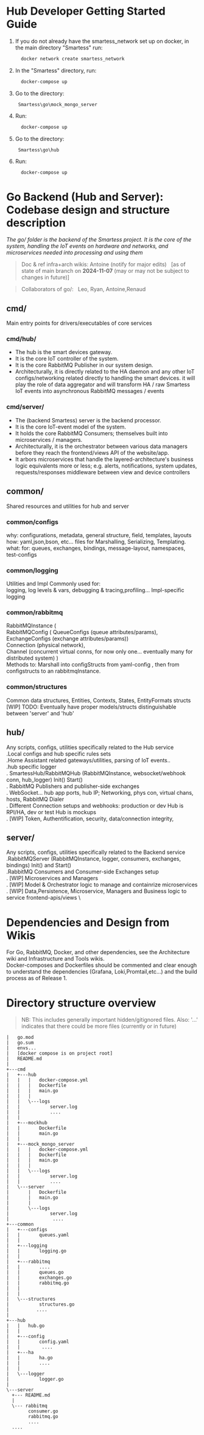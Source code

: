 # Hub Developer Getting Started Guide

1. If you do not already have the smartess_network set up on docker, in the main directory "Smartess" run:

    ```bash
      docker network create smartess_network
    ```
   
2. In the "Smartess" directory, run:

    ```bash
      docker-compose up
    ```

3. Go to the directory:

    ``` Smartess\go\mock_mongo_server```

4. Run:

    ```bash
      docker-compose up
    ```

5. Go to the directory:

    ``` Smartess\go\hub```

6. Run:

    ```bash
      docker-compose up
    ```

# Go Backend (Hub and Server): Codebase design and structure description

_The go/ folder is the backend of the Smartess project. It is the core of the system, handling the IoT events on hardware and networks, and microservices needed into processing and using them_

> Doc & ref infra+arch wikis: Antoine (notify for major edits) &nbsp; [as of state of main branch on **2024-11-07** (may or may not be subject to changes in future)]
 
> Collaborators of go/: &nbsp; Leo, Ryan, Antoine,Renaud 

## cmd/ 
Main entry points for drivers/executables of core services

### cmd/hub/
- The hub is the smart devices gateway.
- It is the core IoT controller of the system.
- It is the core RabbitMQ Publisher in our system design.
- Architecturally, it is directly related to the HA daemon and any other IoT configs/networking related directly to handling the smart devices. 
it will play the role of data aggregator and will transform HA / raw Smartess IoT events into asynchronous RabbitMQ messages / events
 
### cmd/server/
- The (backend Smartess) server is the backend processor.
- It is the core IoT-event model of the system.
- It holds the core RabbitMQ Consumers; themselves built into microservices / managers.
- Architecturally, it is the orchestrator between various data managers before they reach the frontend/views API of the website/app.
- It arbors microservices that handle the layered-architecture's business logic equivalents more or less; e.g. alerts, notifications, system updates, requests/responses middleware between view and device controllers

## common/
Shared resources and utilities for hub and server
### common/configs
why: configurations, metadata, general structure, field, templates, layouts \
how: yaml,json,bson, etc... files for Marshalling, Serializing, Templating. \
what: for: queues, exchanges, bindings, message-layout, namespaces, test-configs
### common/logging
Utilities and Impl Commonly used for: \
logging, log levels & vars, debugging & tracing,profiling... Impl-specific logging 

### common/rabbitmq
RabbitMQInstance ( \
       RabbitMQConfig ( QueueConfigs (queue attributes/params), ExchangeConfigs (exchange attributes/params)) \
       Connection (physical network),  \
       Channel (concurrent virtual conns, for now only one... eventually many for distributed system) ) \
Methods to: Marshall into configStructs from yaml-config , then from configstructs to an rabbitmqInstance.
    
### common/structures
Common data structures, Entities, Contexts, States, EntityFormats structs \
[WIP] TODO: Eventually have proper models/structs distinguishable between 'server' and 'hub'

## hub/
Any scripts, configs, utilities specifically related to the Hub service \
   .Local configs and hub specific rules sets \
   .Home Assistant related gateways/utilities, parsing of IoT events.. \
   .hub specific logger \
   . SmartessHub/RabbitMQHub (RabbitMQInstance, websocket/webhook conn, hub_logger) Init() Start() \
   . RabbitMQ Publishers and publisher-side exchanges \
   . WebSocket... hub app ports, hub IP; Networking, phys con, virtual chans, hosts, RabbitMQ Dialer \
   . Different Connection setups and webhooks: production or dev Hub is RPI/HA, dev or test Hub is mockups \
   . [WIP] Token, Authentification, security, data/connection integrity, 
## server/
Any scripts, configs, utilities specifically related to the Backend service \
  .RabbitMQServer (RabbitMQInstance, logger, consumers, exchanges, bindings) Init() and Start() \
  .RabbitMQ Consumers and Consumer-side Exchanges setup \
  . [WIP] Microservices and Managers \
  . [WIP] Model & Orchestrator logic to manage and containrize microservices \
  . [WIP] Data,Persistence, Microservice, Managers and Business logic to service frontend-apis/views \

# Dependencies and Design from Wikis
For Go, RabbitMQ, Docker, and other dependencies, see the Architecture wiki and Infrastructure and Tools wikis. \
Docker-composes and Dockerfiles should be commented and clear enough to understand the dependencies (Grafana, Loki,Promtail,etc...) and the build process as of Release 1. 


# Directory structure overview 
> NB: This includes generally important hidden/gitignored files. Also: '...' indicates that there could be more files (currently or in future)
```
|   go.mod
|   go.sum
|   envs...
|   [docker compose is on project root]
|   README.md
|
+---cmd
|   +---hub
|   |   |   docker-compose.yml
|   |   |   Dockerfile
|   |   |   main.go
|   |   |
|   |   \---logs
|   |           server.log
|   |           ....
|   |
|   +---mockhub
|   |       Dockerfile
|   |       main.go
|   |
|   +---mock_mongo_server
|   |   |   docker-compose.yml
|   |   |   Dockerfile
|   |   |   main.go
|   |   |
|   |   \---logs
|   |           server.log
|   |           ....
|   \---server
|       |   Dockerfile
|       |   main.go
|       |
|       \---logs
|               server.log
|                ....   
+---common
|   +---configs
|   |       queues.yaml
|   |
|   +---logging
|   |       logging.go
|   |
|   +---rabbitmq
|   |       ....
|   |       queues.go
|   |       exchanges.go
|   |       rabbitmq.go
|   |
|   |
|   \---structures
|           structures.go
|          ....
|
+---hub
|   |   hub.go
|   |
|   +---config
|   |       config.yaml
|   |        ....
|   +---ha
|   |       ha.go
|   |       ....
|   |
|   \---logger
|           logger.go
|
\---server
  +--- README.md
  |
  \--- rabbitmq
        consumer.go
        rabbitmq.go
        ....
  ....
```
